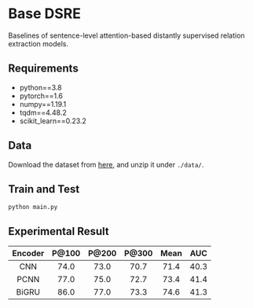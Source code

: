 # Base DSRE
Baselines of sentence-level attention-based distantly supervised relation extraction models.

## Requirements
* python==3.8
* pytorch==1.6
* numpy==1.19.1
* tqdm==4.48.2
* scikit_learn==0.23.2

## Data
Download the dataset from [here](https://github.com/thunlp/HNRE/tree/master/raw_data), and unzip it under `./data/`.

## Train and Test
```
python main.py
```

## Experimental Result

| Encoder | P@100 | P@200 | P@300 | Mean | AUC |
| :-----: | :---: | :---: | :---: | :--: | :-: |
| CNN | 74.0 | 73.0 | 70.7 | 71.4 | 40.3 |
| PCNN | 77.0 | 75.0 | 72.7 | 73.4 | 41.4 |
| BiGRU | 86.0 | 77.0 | 73.3 | 74.6 | 41.3 |
